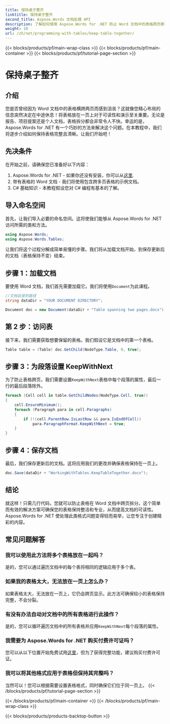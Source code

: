 ```yaml
---
title: 保持桌子整齐
linktitle: 保持桌子整齐
second_title: Aspose.Words 文档处理 API
description: 了解如何使用 Aspose.Words for .NET 防止 Word 文档中的表格跨页断裂。按照我们的指南维护专业、可读的文档。
weight: 10
url: /zh/net/programming-with-tables/keep-table-together/
---
```


{{< blocks/products/pf/main-wrap-class >}}
{{< blocks/products/pf/main-container >}}
{{< blocks/products/pf/tutorial-page-section >}}

# 保持桌子整齐

## 介绍

您是否曾经因为 Word 文档中的表格横跨两页而感到沮丧？这就像您精心布局的信息突然决定在中途休息！将表格放在一页上对于可读性和演示至关重要。无论是报告、项目提案还是个人文档，表格拆分都会非常令人不快。幸运的是，Aspose.Words for .NET 有一个巧妙的方法来解决这个问题。在本教程中，我们将逐步介绍如何保持表格完整且清晰。让我们开始吧！

## 先决条件

在开始之前，请确保您已准备好以下内容：

1.  Aspose.Words for .NET - 如果你还没有安装，你可以从[这里](https://releases.aspose.com/words/net/).
2. 带有表格的 Word 文档 - 我们将使用包含跨多页表格的示例文档。
3. C# 基础知识 - 本教程假设您对 C# 编程有基本的了解。

## 导入命名空间

首先，让我们导入必要的命名空间。这将使我们能够从 Aspose.Words for .NET 访问所需的类和方法。

```csharp
using Aspose.Words;
using Aspose.Words.Tables;
```

让我们将这个过程分解成简单易懂的步骤。我们将从加载文档开始，到保存更新后的文档（表格保持不变）结束。

## 步骤 1：加载文档

要使用 Word 文档，我们首先需要加载它。我们将使用`Document`为此课程。

```csharp
//文档目录的路径
string dataDir = "YOUR DOCUMENT DIRECTORY";

Document doc = new Document(dataDir + "Table spanning two pages.docx");
```

## 第 2 步：访问表

接下来，我们需要获取想要保留的表格。我们假设它是文档中的第一个表格。

```csharp
Table table = (Table) doc.GetChild(NodeType.Table, 0, true);
```

## 步骤 3：为段落设置 KeepWithNext

为了防止表格跨页，我们需要设置`KeepWithNext`表格中每个段落的属性，最后一行的最后段落除外。

```csharp
foreach (Cell cell in table.GetChildNodes(NodeType.Cell, true))
{
    cell.EnsureMinimum();
    foreach (Paragraph para in cell.Paragraphs)
    {
        if (!(cell.ParentRow.IsLastRow && para.IsEndOfCell))
            para.ParagraphFormat.KeepWithNext = true;
    }
}
```

## 步骤 4：保存文档

最后，我们保存更新后的文档。这将应用我们的更改并确保表格保持在一页上。

```csharp
doc.Save(dataDir + "WorkingWithTables.KeepTableTogether.docx");
```

## 结论

就这样！只需几行代码，您就可以防止表格在 Word 文档中跨页拆分。这个简单而有效的解决方案可确保您的表格保持整洁和专业，从而提高文档的可读性。Aspose.Words for .NET 使处理此类格式问题变得轻而易举，让您专注于创建精彩的内容。

## 常见问题解答

### 我可以使用此方法将多个表格放在一起吗？  
是的，您可以通过遍历文档中的每个表将相同的逻辑应用于多个表。

### 如果我的表格太大，无法放在一页上怎么办？  
如果表格太大，无法放在一页上，它仍会跨页显示。此方法可确保较小的表格保持完整，不会分裂。

### 有没有办法自动对文档中的所有表格进行此操作？  
是的，您可以循环遍历文档中的所有表格并应用`KeepWithNext`每个段落的属性。

### 我需要为 Aspose.Words for .NET 购买付费许可证吗？  
您可以从以下位置开始免费试用[这里](https://releases.aspose.com/)，但为了获得完整功能，建议购买付费许可证。

### 我可以将其他格式应用于表格但保持其完整吗？  
当然可以！您可以根据需要设置表格格式，同时确保它们位于同一页上。
{{< /blocks/products/pf/tutorial-page-section >}}

{{< /blocks/products/pf/main-container >}}
{{< /blocks/products/pf/main-wrap-class >}}

{{< blocks/products/products-backtop-button >}}
